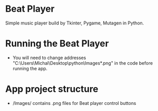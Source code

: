 # Beat Player
Simple music player build by Tkinter, Pygame, Mutagen in Python.

# Running the Beat Player
- You will need to change addresses "C:\Users\Michal\Desktop\python\Images\*.png" in the code before running the app.

# App project structure
- /Images/ contains .png files for Beat player control buttons


